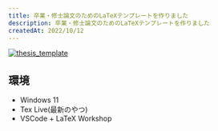 ```yaml
---
title: 卒業・修士論文のためのLaTeXテンプレートを作りました
description: 卒業・修士論文のためのLaTeXテンプレートを作りました
createdAt: 2022/10/12
---
```


[![thesis_template](https://socialify.git.ci/mura32033/thesis_template/image?font=KoHo&owner=1&pattern=Circuit%20Board&theme=Dark)](https://github.com/mura32033/thesis_template)

## 環境

- Windows 11
- Tex Live(最新のやつ)
- VSCode + LaTeX Workshop
